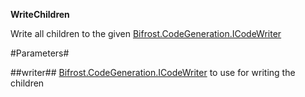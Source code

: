 **WriteChildren**

Write all children to the given [Bifrost.CodeGeneration.ICodeWriter](Bifrost.CodeGeneration.ICodeWriter)

#Parameters#


##writer##
[Bifrost.CodeGeneration.ICodeWriter](Bifrost.CodeGeneration.ICodeWriter) to use for writing the children
